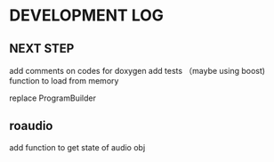 # DEVELOPMENT LOG

## NEXT STEP

add comments on codes for doxygen
add tests （maybe using boost)
function to load from memory

replace ProgramBuilder

## roaudio

add function to get state of audio obj
